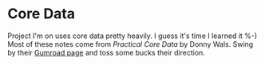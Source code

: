 # Core Data

Project I'm on uses core data pretty heavily. I guess it's time I learned
it %-)  Most of these notes come from _Practical Core Data_ by Donny
Wals.  Swing by their [Gumroad page](https://donnywals.gumroad.com) and toss
some bucks their direction.

